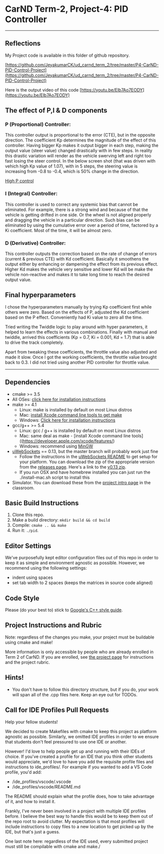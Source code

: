 # CarND Term-2, Project-4: PID Controller
---
## Reflections

My Project code is available in this folder of github repository.

[https://github.com/JeyakumarCK/ud_carnd_term_2/tree/master/P4-CarND-PID-Control-Project](https://github.com/JeyakumarCK/ud_carnd_term_2/tree/master/P4-CarND-PID-Control-Project)

Here is the output video of this code [https://youtu.be/Elb7Ao7EODY](https://youtu.be/Elb7Ao7EODY)

## The effect of P,I & D components

### P (Proportional) Controller: 
This controller output is proportional to the error (CTE), but in the opposite direction.  The coefficient Kp determines the magnitude of the effect of this controller.  Having bigger Kp makes it output bigger in each step, making the output value (steer value) changed drastically with in few steps.  In reality this drastic variation will render as the vehicle swerving left and right too fast losing the steer control.  In the below screen shot (that was driven with vehich high Kp value of 1.07), with in 5 steps, the steering value is increasing from -0.8 to -0.4, which is 50% change in the direction.

[High P control](High_P_2.png)

### I (Integral) Controller: 
This controller is used to correct any systemic bias that cannot be eliminated.  For example, there is a strong wind and because of that the vehicle is getting drifted in one side.  Or the wheel is not aligned properly and dragging the vehicle in a particular direction.  Such bias can be eliminated by using the cumulative error over a period of time, factored by a Ki coefficient.  Most of the time, it will be almost zero.

### D (Derivative) Controller: 
This controller outputs the correction based on the rate of change of errors (current & previous CTE) with Kd coefficient.  Basically it smoothens the output either by enhancing or dampening the effect from its previous effect.  Higher Kd makes the vehicle very sensitive and lower Kd will be make the vehicle non-reactive and makes it to take long time to reach the desired output value.

## Final hyperparameters

I chose the hyperparameters manually by trying Kp coefficient first while others were zero. Based on the effects of P, adjusted the Kd coefficient based on the P effect.  Conveniently had Ki value to zero all the time.

Tried writing the Twiddle logic to play around with hyper parameters, it helped to learn the effects in various combinations. Finally with manual and twiddle, arrived this coefficients (Kp = 0.7, Ki = 0.001, Kd = 1.7) that is able to drive the track completely. 

Apart from tweaking these coefficients, the throttle value also adjusted and made it slow.  Once I got the working coefficients, the throttle value brought back to 0.3.  I did not tried using another PID controller for throttle value.


---
## Dependencies

* cmake >= 3.5
 * All OSes: [click here for installation instructions](https://cmake.org/install/)
* make >= 4.1
  * Linux: make is installed by default on most Linux distros
  * Mac: [install Xcode command line tools to get make](https://developer.apple.com/xcode/features/)
  * Windows: [Click here for installation instructions](http://gnuwin32.sourceforge.net/packages/make.htm)
* gcc/g++ >= 5.4
  * Linux: gcc / g++ is installed by default on most Linux distros
  * Mac: same deal as make - [install Xcode command line tools]((https://developer.apple.com/xcode/features/)
  * Windows: recommend using [MinGW](http://www.mingw.org/)
* [uWebSockets](https://github.com/uWebSockets/uWebSockets) == 0.13, but the master branch will probably work just fine
  * Follow the instructions in the [uWebSockets README](https://github.com/uWebSockets/uWebSockets/blob/master/README.md) to get setup for your platform. You can download the zip of the appropriate version from the [releases page](https://github.com/uWebSockets/uWebSockets/releases). Here's a link to the [v0.13 zip](https://github.com/uWebSockets/uWebSockets/archive/v0.13.0.zip).
  * If you run OSX and have homebrew installed you can just run the ./install-mac.sh script to install this
* Simulator. You can download these from the [project intro page](https://github.com/udacity/CarND-PID-Control-Project/releases) in the classroom.

## Basic Build Instructions

1. Clone this repo.
2. Make a build directory: `mkdir build && cd build`
3. Compile: `cmake .. && make`
4. Run it: `./pid`. 

## Editor Settings

We've purposefully kept editor configuration files out of this repo in order to
keep it as simple and environment agnostic as possible. However, we recommend
using the following settings:

* indent using spaces
* set tab width to 2 spaces (keeps the matrices in source code aligned)

## Code Style

Please (do your best to) stick to [Google's C++ style guide](https://google.github.io/styleguide/cppguide.html).

## Project Instructions and Rubric

Note: regardless of the changes you make, your project must be buildable using
cmake and make!

More information is only accessible by people who are already enrolled in Term 2
of CarND. If you are enrolled, see [the project page](https://classroom.udacity.com/nanodegrees/nd013/parts/40f38239-66b6-46ec-ae68-03afd8a601c8/modules/f1820894-8322-4bb3-81aa-b26b3c6dcbaf/lessons/e8235395-22dd-4b87-88e0-d108c5e5bbf4/concepts/6a4d8d42-6a04-4aa6-b284-1697c0fd6562)
for instructions and the project rubric.

## Hints!

* You don't have to follow this directory structure, but if you do, your work
  will span all of the .cpp files here. Keep an eye out for TODOs.

## Call for IDE Profiles Pull Requests

Help your fellow students!

We decided to create Makefiles with cmake to keep this project as platform
agnostic as possible. Similarly, we omitted IDE profiles in order to we ensure
that students don't feel pressured to use one IDE or another.

However! I'd love to help people get up and running with their IDEs of choice.
If you've created a profile for an IDE that you think other students would
appreciate, we'd love to have you add the requisite profile files and
instructions to ide_profiles/. For example if you wanted to add a VS Code
profile, you'd add:

* /ide_profiles/vscode/.vscode
* /ide_profiles/vscode/README.md

The README should explain what the profile does, how to take advantage of it,
and how to install it.

Frankly, I've never been involved in a project with multiple IDE profiles
before. I believe the best way to handle this would be to keep them out of the
repo root to avoid clutter. My expectation is that most profiles will include
instructions to copy files to a new location to get picked up by the IDE, but
that's just a guess.

One last note here: regardless of the IDE used, every submitted project must
still be compilable with cmake and make./
